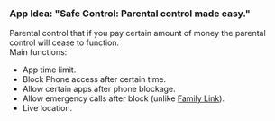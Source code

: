 ### App Idea: "Safe Control: Parental control made easy."  

Parental control that if you pay certain amount of money the parental control will cease to function.  
Main functions:  
* App time limit.
* Block Phone access after certain time.
* Allow certain apps after phone blockage.
* Allow emergency calls after block (unlike [Family Link](https://play.google.com/store/apps/details?id=com.google.android.apps.kids.familylink&hl=en_US&gl=US)).
* Live location.
